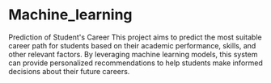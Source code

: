 # Machine_learning
Prediction of Student's Career
This project aims to predict the most suitable career path for students based on their academic performance, skills, and other relevant factors. By leveraging machine learning models, this system can provide personalized recommendations to help students make informed decisions about their future careers.
